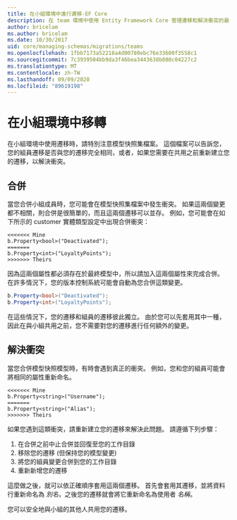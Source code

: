 ```yaml
---
title: 在小組環境中進行遷移-EF Core
description: 在 team 環境中使用 Entity Framework Core 管理遷移和解決衝突的最佳作法
author: bricelam
ms.author: bricelam
ms.date: 10/30/2017
uid: core/managing-schemas/migrations/teams
ms.openlocfilehash: 1fbb7173a52218a4d00780ebc76e33600f3558c1
ms.sourcegitcommit: 7c3939504bb9da3f46bea3443638b808c04227c2
ms.translationtype: MT
ms.contentlocale: zh-TW
ms.lasthandoff: 09/09/2020
ms.locfileid: "89619198"
---
```

# <a name="migrations-in-team-environments"></a>在小組環境中移轉

在小組環境中使用遷移時，請特別注意模型快照集檔案。 這個檔案可以告訴您，您的組員遷移是否與您的遷移完全相同，或者，如果您需要在共用之前重新建立您的遷移，以解決衝突。

## <a name="merging"></a>合併

當您合併小組成員時，您可能會在模型快照集檔案中發生衝突。 如果這兩個變更都不相關，則合併是很簡單的，而且這兩個遷移可以並存。 例如，您可能會在如下所示的 customer 實體類型設定中出現合併衝突：

``` output
<<<<<<< Mine
b.Property<bool>("Deactivated");
=======
b.Property<int>("LoyaltyPoints");
>>>>>>> Theirs
```

因為這兩個屬性都必須存在於最終模型中，所以請加入這兩個屬性來完成合併。 在許多情況下，您的版本控制系統可能會自動為您合併這類變更。

``` csharp
b.Property<bool>("Deactivated");
b.Property<int>("LoyaltyPoints");
```

在這些情況下，您的遷移和組員的遷移彼此獨立。 由於您可以先套用其中一種，因此在與小組共用之前，您不需要對您的遷移進行任何額外的變更。

## <a name="resolving-conflicts"></a>解決衝突

當您合併模型快照模型時，有時會遇到真正的衝突。 例如，您和您的組員可能會將相同的屬性重新命名。

``` output
<<<<<<< Mine
b.Property<string>("Username");
=======
b.Property<string>("Alias");
>>>>>>> Theirs
```

如果您遇到這類衝突，請重新建立您的遷移來解決此問題。 請遵循下列步驟：

1. 在合併之前中止合併並回復至您的工作目錄
2. 移除您的遷移 (但保持您的模型變更) 
3. 將您的組員變更合併到您的工作目錄
4. 重新新增您的遷移

這麼做之後，就可以依正確順序套用這兩個遷移。 首先會套用其遷移，並將資料行重新命名為 *別名*，之後您的遷移就會將它重新命名為使用者 *名稱*。

您可以安全地與小組的其他人共用您的遷移。
